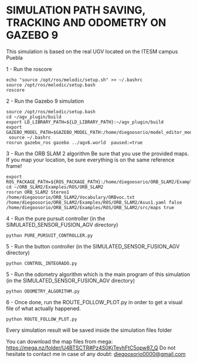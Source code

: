 # SIMULATION PATH SAVING, TRACKING AND ODOMETRY ON GAZEBO 9
This simulation is based on the real UGV located on the ITESM campus Puebla

1 - Run the roscore

	echo "source /opt/ros/melodic/setup.sh" >> ~/.bashrc
	source /opt/ros/melodic/setup.bash
	roscore
2 - Run the Gazebo 9 simulation

	source /opt/ros/melodic/setup.bash
	cd ~/agv_plugin/build
	export LD_LIBRARY_PATH=${LD_LIBRARY_PATH}:~/agv_plugin/build
	export GAZEBO_MODEL_PATH=$GAZEBO_MODEL_PATH:/home/diegoosorio/model_editor_models
	 source ~/.bashrc
	rosrun gazebo_ros gazebo ../agv6.world  paused:=true
3 - Run the ORB SLAM 2 algorithm
	Be sure that you use the provided maps. If you map your location, be sure everything is on the same reference frame!

	export ROS_PACKAGE_PATH=${ROS_PACKAGE_PATH}:/home/diegoosorio/ORB_SLAM2/Examples/ROS
	cd ~/ORB_SLAM2/Examples/ROS/ORB_SLAM2
	rosrun ORB_SLAM2 Stereo1 /home/diegoosorio/ORB_SLAM2/Vocabulary/ORBvoc.txt /home/diegoosorio/ORB_SLAM2/Examples/ROS/ORB_SLAM2/Asus1.yaml false /home/diegoosorio/ORB_SLAM2/Examples/ROS/ORB_SLAM2/src/maps true
4 - Run the pure pursuit controller (in the SIMULATED_SENSOR_FUSION_AGV directory)

	python PURE_PURSUIT_CONTROLLER.py
5 - Run the button controller (in the SIMULATED_SENSOR_FUSION_AGV directory)

	python CONTROL_INTEGRADO.py
5 - Run the odometry algorithm which is the main program of this simulation (in the SIMULATED_SENSOR_FUSION_AGV directory)

	python ODOMETRY_ALGORITHM.py
6 - Once done, run the ROUTE_FOLLOW_PLOT.py in order to get a visual file of what actually happened.

	python ROUTE_FOLLOW_PLOT.py
	
Every simulation result will be saved inside the simulation files folder

You can download the map files from mega: https://mega.nz/folder/U4BTSCTR#Pz4S0KjTeyhFtC5opw87_Q
Do not hesitate to contact me in case of any doubt: diegoosorio0000@gmail.com
